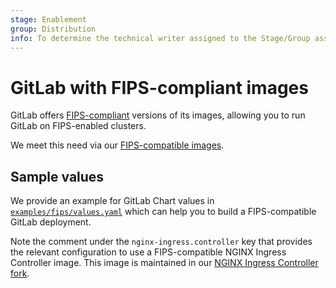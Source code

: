 ```yaml
---
stage: Enablement
group: Distribution
info: To determine the technical writer assigned to the Stage/Group associated with this page, see https://about.gitlab.com/handbook/engineering/ux/technical-writing/#designated-technical-writers
---
```


# GitLab with FIPS-compliant images

GitLab offers [FIPS-compliant](https://docs.gitlab.com/ee/development/fips_compliance.html)
versions of its images, allowing you to run GitLab on FIPS-enabled clusters.

We meet this need via our [FIPS-compatible images](../fips/index.md).

## Sample values

We provide an example for GitLab Chart values in
[`examples/fips/values.yaml`](https://gitlab.com/gitlab-org/charts/gitlab/tree/master/examples/fips/values.yaml)
which can help you to build a FIPS-compatible GitLab deployment.

Note the comment under the `nginx-ingress.controller` key that provides the
relevant configuration to use a FIPS-compatible NGINX Ingress Controller image. This image is
maintained in our [NGINX Ingress Controller fork](https://gitlab.com/gitlab-org/cloud-native/charts/gitlab-ingress-nginx).
